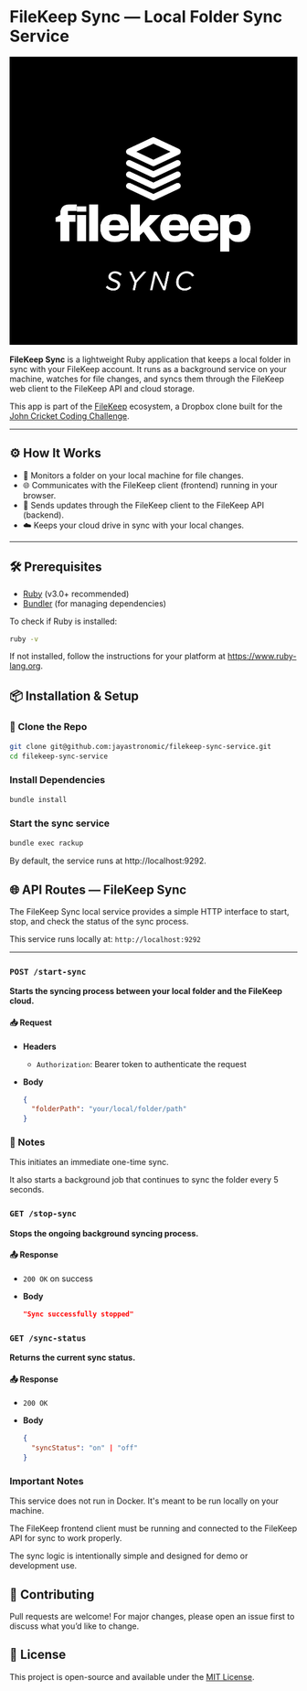 # FileKeep Sync — Local Folder Sync Service

![Filekeep Sync Logo](./filekeep-sync.svg)

**FileKeep Sync** is a lightweight Ruby application that keeps a local folder in sync with your FileKeep account. It runs as a background service on your machine, watches for file changes, and syncs them through the FileKeep web client to the FileKeep API and cloud storage.

This app is part of the [FileKeep](https://github.com/jayastronomic/filekeep-client) ecosystem, a Dropbox clone built for the [John Cricket Coding Challenge](https://codingchallenges.fyi/challenges/challenge-dropbox).

---

## ⚙️ How It Works

- 📁 Monitors a folder on your local machine for file changes.
- 🌐 Communicates with the FileKeep client (frontend) running in your browser.
- 🚀 Sends updates through the FileKeep client to the FileKeep API (backend).
- ☁️ Keeps your cloud drive in sync with your local changes.

---

## 🛠️ Prerequisites

- [Ruby](https://www.ruby-lang.org/en/downloads/) (v3.0+ recommended)
- [Bundler](https://bundler.io/) (for managing dependencies)

To check if Ruby is installed:

```bash
ruby -v
```

If not installed, follow the instructions for your platform at https://www.ruby-lang.org.

## 📦 Installation & Setup

### 🔁 Clone the Repo

```bash
git clone git@github.com:jayastronomic/filekeep-sync-service.git
cd filekeep-sync-service
```

### Install Dependencies

```bash
bundle install
```

### Start the sync service

```bash
bundle exec rackup
```

By default, the service runs at http://localhost:9292.

## 🌐 API Routes — FileKeep Sync

The FileKeep Sync local service provides a simple HTTP interface to start, stop, and check the status of the sync process.

This service runs locally at: `http://localhost:9292`

---

### `POST /start-sync`

**Starts the syncing process between your local folder and the FileKeep cloud.**

#### 📥 Request

- **Headers**

  - `Authorization`: Bearer token to authenticate the request

- **Body**

  ```json
  {
    "folderPath": "your/local/folder/path"
  }
  ```

### 📝 Notes

This initiates an immediate one-time sync.

It also starts a background job that continues to sync the folder every 5 seconds.

### `GET /stop-sync`

**Stops the ongoing background syncing process.**

#### 📤 Response

- `200 OK` on success

- **Body**

  ```json
  "Sync successfully stopped"
  ```

### `GET /sync-status`

**Returns the current sync status.**

#### 📤 Response

- `200 OK`

- **Body**

  ```json
  {
    "syncStatus": "on" | "off"
  }
  ```

### Important Notes

This service does not run in Docker. It's meant to be run locally on your machine.

The FileKeep frontend client must be running and connected to the FileKeep API for sync to work properly.

The sync logic is intentionally simple and designed for demo or development use.

## 🤝 Contributing

Pull requests are welcome! For major changes, please open an issue first to discuss what you’d like to change.

## 📄 License

This project is open-source and available under the [MIT License](LICENSE).
